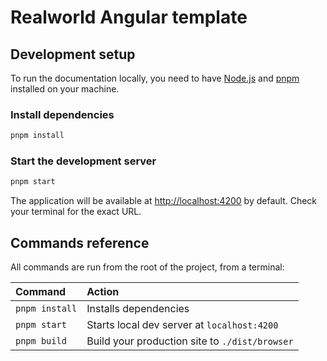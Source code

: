 # Realworld Angular template

## Development setup

To run the documentation locally, you need to have [Node.js](https://nodejs.org/en) and [pnpm](https://pnpm.io/fr/) installed on your machine.

### Install dependencies

```bash
pnpm install
```

### Start the development server

```bash
pnpm start
```

The application will be available at [http://localhost:4200](http://localhost:4200) by default. Check your terminal for the exact URL.

## Commands reference

All commands are run from the root of the project, from a terminal:

| Command                      | Action                                         |
|:-----------------------------|:-----------------------------------------------|
| `pnpm install`               | Installs dependencies                          |
| `pnpm start`                 | Starts local dev server at `localhost:4200`    |
| `pnpm build`                 | Build your production site to `./dist/browser` |
